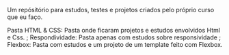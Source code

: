Um repósitório para estudos, testes e projetos criados pelo próprio curso que eu faço.

Pasta HTML & CSS: Pasta onde ficaram projetos e estudos envolvidos Html e Css.
                ; Respondividade: Pasta apenas com estudos sobre responsividade
                ; Flexbox: Pasta com estudos e um projeto de um template feito com Flexbox.